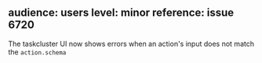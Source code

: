audience: users
level: minor
reference: issue 6720
---
The taskcluster UI now shows errors when an action's input does not match the `action.schema`
